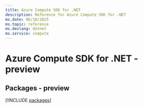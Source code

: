 ```yaml
---
title: Azure Compute SDK for .NET
description: Reference for Azure Compute SDK for .NET
ms.date: 06/18/2025
ms.topic: reference
ms.devlang: dotnet
ms.service: compute
---
```

# Azure Compute SDK for .NET - preview
## Packages - preview
[!INCLUDE [packages](compute-index.md)]